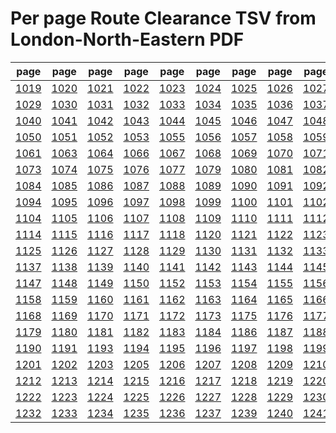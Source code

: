 # Per page Route Clearance TSV from London-North-Eastern PDF

|page|page|page|page|page|page|page|page|page|page|
|----|----|----|----|----|----|----|----|----|----|
|[1019](tsv/pg_1019.tsv)|[1020](tsv/pg_1020.tsv)|[1021](tsv/pg_1021.tsv)|[1022](tsv/pg_1022.tsv)|[1023](tsv/pg_1023.tsv)|[1024](tsv/pg_1024.tsv)|[1025](tsv/pg_1025.tsv)|[1026](tsv/pg_1026.tsv)|[1027](tsv/pg_1027.tsv)|[1028](tsv/pg_1028.tsv)|
|[1029](tsv/pg_1029.tsv)|[1030](tsv/pg_1030.tsv)|[1031](tsv/pg_1031.tsv)|[1032](tsv/pg_1032.tsv)|[1033](tsv/pg_1033.tsv)|[1034](tsv/pg_1034.tsv)|[1035](tsv/pg_1035.tsv)|[1036](tsv/pg_1036.tsv)|[1037](tsv/pg_1037.tsv)|[1039](tsv/pg_1039.tsv)|
|[1040](tsv/pg_1040.tsv)|[1041](tsv/pg_1041.tsv)|[1042](tsv/pg_1042.tsv)|[1043](tsv/pg_1043.tsv)|[1044](tsv/pg_1044.tsv)|[1045](tsv/pg_1045.tsv)|[1046](tsv/pg_1046.tsv)|[1047](tsv/pg_1047.tsv)|[1048](tsv/pg_1048.tsv)|[1049](tsv/pg_1049.tsv)|
|[1050](tsv/pg_1050.tsv)|[1051](tsv/pg_1051.tsv)|[1052](tsv/pg_1052.tsv)|[1053](tsv/pg_1053.tsv)|[1055](tsv/pg_1055.tsv)|[1056](tsv/pg_1056.tsv)|[1057](tsv/pg_1057.tsv)|[1058](tsv/pg_1058.tsv)|[1059](tsv/pg_1059.tsv)|[1060](tsv/pg_1060.tsv)|
|[1061](tsv/pg_1061.tsv)|[1063](tsv/pg_1063.tsv)|[1064](tsv/pg_1064.tsv)|[1066](tsv/pg_1066.tsv)|[1067](tsv/pg_1067.tsv)|[1068](tsv/pg_1068.tsv)|[1069](tsv/pg_1069.tsv)|[1070](tsv/pg_1070.tsv)|[1071](tsv/pg_1071.tsv)|[1072](tsv/pg_1072.tsv)|
|[1073](tsv/pg_1073.tsv)|[1074](tsv/pg_1074.tsv)|[1075](tsv/pg_1075.tsv)|[1076](tsv/pg_1076.tsv)|[1077](tsv/pg_1077.tsv)|[1079](tsv/pg_1079.tsv)|[1080](tsv/pg_1080.tsv)|[1081](tsv/pg_1081.tsv)|[1082](tsv/pg_1082.tsv)|[1083](tsv/pg_1083.tsv)|
|[1084](tsv/pg_1084.tsv)|[1085](tsv/pg_1085.tsv)|[1086](tsv/pg_1086.tsv)|[1087](tsv/pg_1087.tsv)|[1088](tsv/pg_1088.tsv)|[1089](tsv/pg_1089.tsv)|[1090](tsv/pg_1090.tsv)|[1091](tsv/pg_1091.tsv)|[1092](tsv/pg_1092.tsv)|[1093](tsv/pg_1093.tsv)|
|[1094](tsv/pg_1094.tsv)|[1095](tsv/pg_1095.tsv)|[1096](tsv/pg_1096.tsv)|[1097](tsv/pg_1097.tsv)|[1098](tsv/pg_1098.tsv)|[1099](tsv/pg_1099.tsv)|[1100](tsv/pg_1100.tsv)|[1101](tsv/pg_1101.tsv)|[1102](tsv/pg_1102.tsv)|[1103](tsv/pg_1103.tsv)|
|[1104](tsv/pg_1104.tsv)|[1105](tsv/pg_1105.tsv)|[1106](tsv/pg_1106.tsv)|[1107](tsv/pg_1107.tsv)|[1108](tsv/pg_1108.tsv)|[1109](tsv/pg_1109.tsv)|[1110](tsv/pg_1110.tsv)|[1111](tsv/pg_1111.tsv)|[1112](tsv/pg_1112.tsv)|[1113](tsv/pg_1113.tsv)|
|[1114](tsv/pg_1114.tsv)|[1115](tsv/pg_1115.tsv)|[1116](tsv/pg_1116.tsv)|[1117](tsv/pg_1117.tsv)|[1118](tsv/pg_1118.tsv)|[1120](tsv/pg_1120.tsv)|[1121](tsv/pg_1121.tsv)|[1122](tsv/pg_1122.tsv)|[1123](tsv/pg_1123.tsv)|[1124](tsv/pg_1124.tsv)|
|[1125](tsv/pg_1125.tsv)|[1126](tsv/pg_1126.tsv)|[1127](tsv/pg_1127.tsv)|[1128](tsv/pg_1128.tsv)|[1129](tsv/pg_1129.tsv)|[1130](tsv/pg_1130.tsv)|[1131](tsv/pg_1131.tsv)|[1132](tsv/pg_1132.tsv)|[1133](tsv/pg_1133.tsv)|[1135](tsv/pg_1135.tsv)|
|[1137](tsv/pg_1137.tsv)|[1138](tsv/pg_1138.tsv)|[1139](tsv/pg_1139.tsv)|[1140](tsv/pg_1140.tsv)|[1141](tsv/pg_1141.tsv)|[1142](tsv/pg_1142.tsv)|[1143](tsv/pg_1143.tsv)|[1144](tsv/pg_1144.tsv)|[1145](tsv/pg_1145.tsv)|[1146](tsv/pg_1146.tsv)|
|[1147](tsv/pg_1147.tsv)|[1148](tsv/pg_1148.tsv)|[1149](tsv/pg_1149.tsv)|[1150](tsv/pg_1150.tsv)|[1152](tsv/pg_1152.tsv)|[1153](tsv/pg_1153.tsv)|[1154](tsv/pg_1154.tsv)|[1155](tsv/pg_1155.tsv)|[1156](tsv/pg_1156.tsv)|[1157](tsv/pg_1157.tsv)|
|[1158](tsv/pg_1158.tsv)|[1159](tsv/pg_1159.tsv)|[1160](tsv/pg_1160.tsv)|[1161](tsv/pg_1161.tsv)|[1162](tsv/pg_1162.tsv)|[1163](tsv/pg_1163.tsv)|[1164](tsv/pg_1164.tsv)|[1165](tsv/pg_1165.tsv)|[1166](tsv/pg_1166.tsv)|[1167](tsv/pg_1167.tsv)|
|[1168](tsv/pg_1168.tsv)|[1169](tsv/pg_1169.tsv)|[1170](tsv/pg_1170.tsv)|[1171](tsv/pg_1171.tsv)|[1172](tsv/pg_1172.tsv)|[1173](tsv/pg_1173.tsv)|[1175](tsv/pg_1175.tsv)|[1176](tsv/pg_1176.tsv)|[1177](tsv/pg_1177.tsv)|[1178](tsv/pg_1178.tsv)|
|[1179](tsv/pg_1179.tsv)|[1180](tsv/pg_1180.tsv)|[1181](tsv/pg_1181.tsv)|[1182](tsv/pg_1182.tsv)|[1183](tsv/pg_1183.tsv)|[1184](tsv/pg_1184.tsv)|[1186](tsv/pg_1186.tsv)|[1187](tsv/pg_1187.tsv)|[1188](tsv/pg_1188.tsv)|[1189](tsv/pg_1189.tsv)|
|[1190](tsv/pg_1190.tsv)|[1191](tsv/pg_1191.tsv)|[1193](tsv/pg_1193.tsv)|[1194](tsv/pg_1194.tsv)|[1195](tsv/pg_1195.tsv)|[1196](tsv/pg_1196.tsv)|[1197](tsv/pg_1197.tsv)|[1198](tsv/pg_1198.tsv)|[1199](tsv/pg_1199.tsv)|[1200](tsv/pg_1200.tsv)|
|[1201](tsv/pg_1201.tsv)|[1202](tsv/pg_1202.tsv)|[1203](tsv/pg_1203.tsv)|[1205](tsv/pg_1205.tsv)|[1206](tsv/pg_1206.tsv)|[1207](tsv/pg_1207.tsv)|[1208](tsv/pg_1208.tsv)|[1209](tsv/pg_1209.tsv)|[1210](tsv/pg_1210.tsv)|[1211](tsv/pg_1211.tsv)|
|[1212](tsv/pg_1212.tsv)|[1213](tsv/pg_1213.tsv)|[1214](tsv/pg_1214.tsv)|[1215](tsv/pg_1215.tsv)|[1216](tsv/pg_1216.tsv)|[1217](tsv/pg_1217.tsv)|[1218](tsv/pg_1218.tsv)|[1219](tsv/pg_1219.tsv)|[1220](tsv/pg_1220.tsv)|[1221](tsv/pg_1221.tsv)|
|[1222](tsv/pg_1222.tsv)|[1223](tsv/pg_1223.tsv)|[1224](tsv/pg_1224.tsv)|[1225](tsv/pg_1225.tsv)|[1226](tsv/pg_1226.tsv)|[1227](tsv/pg_1227.tsv)|[1228](tsv/pg_1228.tsv)|[1229](tsv/pg_1229.tsv)|[1230](tsv/pg_1230.tsv)|[1231](tsv/pg_1231.tsv)|
|[1232](tsv/pg_1232.tsv)|[1233](tsv/pg_1233.tsv)|[1234](tsv/pg_1234.tsv)|[1235](tsv/pg_1235.tsv)|[1236](tsv/pg_1236.tsv)|[1237](tsv/pg_1237.tsv)|[1239](tsv/pg_1239.tsv)|[1240](tsv/pg_1240.tsv)|[1241](tsv/pg_1241.tsv)|[1242](tsv/pg_1242.tsv)|
